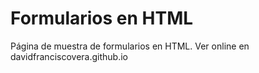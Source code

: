 # Formularios en HTML

Página de muestra de formularios en HTML. Ver online en  davidfranciscovera.github.io
